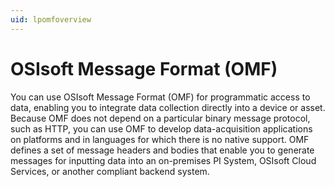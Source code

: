 ```yaml
---
uid: lpomfoverview
---
```

# OSIsoft Message Format (OMF)

You can use OSIsoft Message Format (OMF) for programmatic access to data, enabling you to integrate data collection directly into a device or asset. Because OMF does not depend on a particular binary message protocol, such as HTTP, you can use OMF to develop data-acquisition applications on platforms and in languages for which there is no native support.
OMF defines a set of message headers and bodies that enable you to generate messages for inputting data into an on-premises PI System, OSIsoft Cloud Services, or another compliant backend system.